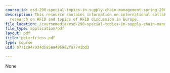 ```yaml
---
course_id: esd-290-special-topics-in-supply-chain-management-spring-2005
description: This resource contains information on international collaboration, European
  research on RFID and topics of RFID discussion in Europe.
file_location: /coursemedia/esd-290-special-topics-in-supply-chain-management-spring-2005/b771c947934d595ea496982fa7741bd3_peterfriess.pdf
file_type: application/pdf
layout: pdf
title: peterfriess.pdf
type: course
uid: b771c947934d595ea496982fa7741bd3

---
```

None
